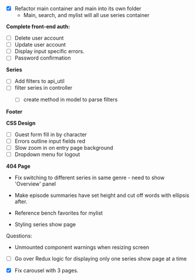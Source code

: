 - [X] Refactor main container and main into its own folder
  - Main, search, and mylist will all use series container

**Complete front-end auth:**
- [ ] Delete user account
- [ ] Update user account
- [ ] Display input specific errors.
- [ ] Password confirmation

**Series**
- [ ] Add filters to api_util
- [ ] filter series in controller
  - [ ] create method in model to parse filters


**Footer**

**CSS Design**
- [ ] Guest form fill in by character
- [ ] Errors outline input fields red
- [ ] Slow zoom in on entry page background
- [ ] Dropdown menu for logout

**404 Page**

- Fix switching to different series in same genre - need to show 'Overview' panel

- Make episode summaries have set height and cut off words with ellipsis after.

- Reference bench favorites for mylist

- Styling series show page

Questions:
- Unmounted component warnings when resizing screen

- [ ] Go over Redux logic for displaying only one series show page at a time


- [x] Fix carousel with 3 pages.

